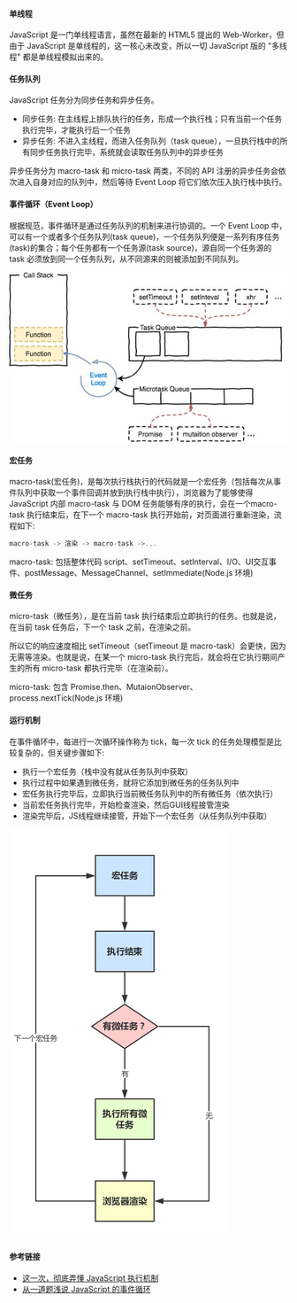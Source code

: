 #### 单线程
JavaScript 是一门单线程语言，虽然在最新的 HTML5 提出的 Web-Worker，但由于 JavaScript 是单线程的，这一核心未改变，所以一切 JavaScript 版的 "多线程" 都是单线程模拟出来的。

#### 任务队列
JavaScript 任务分为同步任务和异步任务。
- 同步任务: 在主线程上排队执行的任务，形成一个执行栈；只有当前一个任务执行完毕，才能执行后一个任务
- 异步任务: 不进入主线程，而进入任务队列（task queue），一旦执行栈中的所有同步任务执行完毕，系统就会读取任务队列中的异步任务

异步任务分为 macro-task 和 micro-task 两类，不同的 API 注册的异步任务会依次进入自身对应的队列中，然后等待 Event Loop 将它们依次压入执行栈中执行。

#### 事件循环（Event Loop）
根据规范，事件循环是通过任务队列的机制来进行协调的。一个 Event Loop 中，可以有一个或者多个任务队列(task queue)，一个任务队列便是一系列有序任务(task)的集合；每个任务都有一个任务源(task source)，源自同一个任务源的 task 必须放到同一个任务队列，从不同源来的则被添加到不同队列。

![](../../image/20190818-01.png)

#### 宏任务

macro-task(宏任务)，是每次执行栈执行的代码就是一个宏任务（包括每次从事件队列中获取一个事件回调并放到执行栈中执行），浏览器为了能够使得 JavaScript 内部 macro-task 与 DOM 任务能够有序的执行，会在一个macro-task 执行结束后，在下一个 macro-task 执行开始前，对页面进行重新渲染，流程如下:

```js
macro-task -> 渲染 -> macro-task ->...
```

macro-task: 包括整体代码 script、setTimeout、setInterval、I/O、UI交互事件、postMessage、MessageChannel、setImmediate(Node.js 环境)

#### 微任务
micro-task（微任务），是在当前 task 执行结束后立即执行的任务。也就是说，在当前 task 任务后，下一个 task 之前，在渲染之前。

所以它的响应速度相比 setTimeout（setTimeout 是 macro-task）会更快，因为无需等渲染。也就是说，在某一个 micro-task 执行完后，就会将在它执行期间产生的所有 micro-task 都执行完毕（在渲染前）。

micro-task: 包含 Promise.then、MutaionObserver、process.nextTick(Node.js 环境)

#### 运行机制
在事件循环中，每进行一次循环操作称为 tick，每一次 tick 的任务处理模型是比较复杂的，但关键步骤如下:

- 执行一个宏任务（栈中没有就从任务队列中获取）
- 执行过程中如果遇到微任务，就将它添加到微任务的任务队列中
- 宏任务执行完毕后，立即执行当前微任务队列中的所有微任务（依次执行）
- 当前宏任务执行完毕，开始检查渲染，然后GUI线程接管渲染
- 渲染完毕后，JS线程继续接管，开始下一个宏任务（从任务队列中获取）

![](../../image/20190818-02.jpeg)

#### 参考链接
- [这一次，彻底弄懂 JavaScript 执行机制](https://juejin.im/post/59e85eebf265da430d571f89)
- [从一道题浅说 JavaScript 的事件循环](https://github.com/Advanced-Frontend/Daily-Interview-Question/issues/7)

